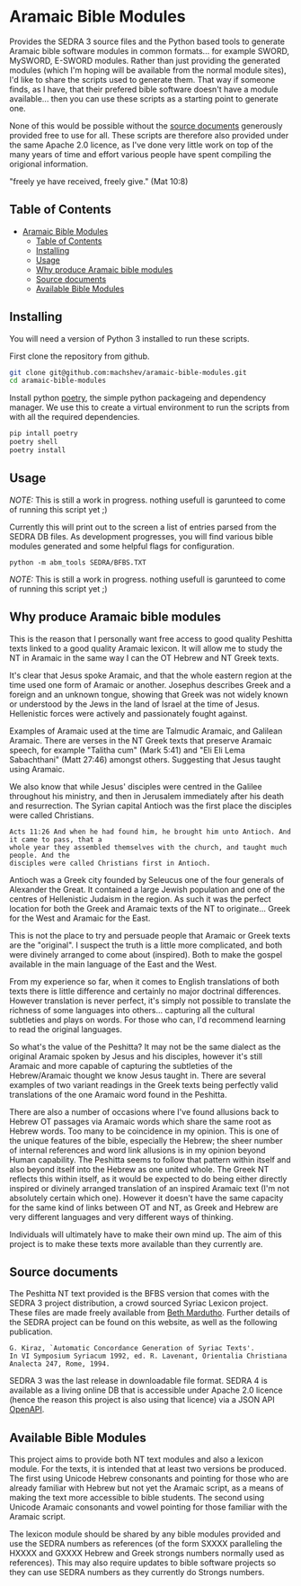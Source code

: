 # Aramaic Bible Modules

Provides the SEDRA 3 source files and the Python based tools to generate Aramaic bible software
modules in common formats... for example SWORD, MySWORD, E-SWORD modules. Rather than just
providing the generated modules (which I'm hoping will be available from the normal module sites),
I'd like to share the scripts used to generate them. That way if someone finds, as I have, that
their prefered bible software doesn't have a module available... then you can use these scripts as
a starting point to generate one.

None of this would be possible without the [source documents](#source-documents) generously
provided free to use for all. These scripts are therefore also provided under the same Apache 2.0
licence, as I've done very little work on top of the many years of time and effort various people
have spent compiling the origional information.

"freely ye have received, freely give." (Mat 10:8)

## Table of Contents

<!--TOC-->

- [Aramaic Bible Modules](#aramaic-bible-modules)
  - [Table of Contents](#table-of-contents)
  - [Installing](#installing)
  - [Usage](#usage)
  - [Why produce Aramaic bible modules](#why-produce-aramaic-bible-modules)
  - [Source documents](#source-documents)
  - [Available Bible Modules](#available-bible-modules)

<!--TOC-->

## Installing

You will need a version of Python 3 installed to run these scripts.

First clone the repository from github.

```bash
git clone git@github.com:machshev/aramaic-bible-modules.git
cd aramaic-bible-modules
```

Install python [poetry](https://python-poetry.org/), the simple python packageing and dependency
manager. We use this to create a virtual environment to run the scripts from with all the required
dependencies.

```bash
pip intall poetry
poetry shell
poetry install
```

## Usage

*NOTE:* This is still a work in progress. nothing usefull is garunteed to come of running this
 script yet ;)

Currently this will print out to the screen a list of entries parsed from the SEDRA DB
files. As development progresses, you will find various bible modules generated and some helpful
flags for configuration.

```
python -m abm_tools SEDRA/BFBS.TXT
```

*NOTE:* This is still a work in progress. nothing usefull is garunteed to come of running this script yet ;)

## Why produce Aramaic bible modules

This is the reason that I personally want free access to good quality Peshitta texts linked to a
good quality Aramaic lexicon. It will allow me to study the NT in Aramaic in the same way I can
the OT Hebrew and NT Greek texts.

It's clear that Jesus spoke Aramaic, and that the whole eastern region at the time used one form
of Aramaic or another. Josephus describes Greek and a foreign and an unknown tongue, showing that
Greek was not widely known or understood by the Jews in the land of Israel at the time of
Jesus. Hellenistic forces were actively and passionately fought against.

Examples of Aramaic used at the time are Talmudic Aramaic, and Galilean Aramaic.  There are verses
in the NT Greek texts that preserve Aramaic speech, for example "Talitha cum" (Mark 5:41) and "Eli
Eli Lema Sabachthani" (Matt 27:46) amongst others. Suggesting that Jesus taught using Aramaic.

We also know that while Jesus' disciples were centred in the Galilee throughout his ministry, and
then in Jerusalem immediately after his death and resurrection. The Syrian capital Antioch was the
first place the disciples were called Christians.

    Acts 11:26 And when he had found him, he brought him unto Antioch. And it came to pass, that a
    whole year they assembled themselves with the church, and taught much people. And the
    disciples were called Christians first in Antioch.

Antioch was a Greek city founded by Seleucus one of the four generals of Alexander the Great. It
contained a large Jewish population and one of the centres of Hellenistic Judaism in the
region. As such it was the perfect location for both the Greek and Aramaic texts of the NT to
originate... Greek for the West and Aramaic for the East.

This is not the place to try and persuade people that Aramaic or Greek texts are the "original". I
suspect the truth is a little more complicated, and both were divinely arranged to come about
(inspired). Both to make the gospel available in the main language of the East and the West.

From my experience so far, when it comes to English translations of both texts there is little
difference and certainly no major doctrinal differences. However translation is never perfect,
it's simply not possible to translate the richness of some languages into others... capturing all
the cultural subtleties and plays on words. For those who can, I'd recommend learning to read the
original languages.

So what's the value of the Peshitta? It may not be the same dialect as the original Aramaic spoken
by Jesus and his disciples, however it's still Aramaic and more capable of capturing the
subtleties of the Hebrew/Aramaic thought we know Jesus taught in. There are several examples of
two variant readings in the Greek texts being perfectly valid translations of the one Aramaic word
found in the Peshitta.

There are also a number of occasions where I've found allusions back to Hebrew OT passages via
Aramaic words which share the same root as Hebrew words. Too many to be coincidence in my
opinion. This is one of the unique features of the bible, especially the Hebrew; the sheer number
of internal references and word link allusions is in my opinion beyond Human capability. The
Peshitta seems to follow that pattern within itself and also beyond itself into the Hebrew as one
united whole. The Greek NT reflects this within itself, as it would be expected to do being either
directly inspired or divinely arranged translation of an inspired Aramaic text (I'm not absolutely
certain which one). However it doesn't have the same capacity for the same kind of links between
OT and NT, as Greek and Hebrew are very different languages and very different ways of thinking.

Individuals will ultimately have to make their own mind up. The aim of this project is to make
these texts more available than they currently are.

## Source documents

The Peshitta NT text provided is the BFBS version that comes with the SEDRA 3 project
distribution, a crowd sourced Syriac Lexicon project. These files are made freely available from
[Beth Mardutho](https://sedra.bethmardutho.org/).  Further details of the SEDRA project can be
found on this website, as well as the following publication.

    G. Kiraz, `Automatic Concordance Generation of Syriac Texts'.
    In VI Symposium Syriacum 1992, ed. R. Lavenant, Orientalia Christiana
    Analecta 247, Rome, 1994.

SEDRA 3 was the last release in downloadable file format. SEDRA 4 is available as a living online
DB that is accessible under Apache 2.0 licence (hence the reason this project is also using that
licence) via a JSON API [OpenAPI](https://sedra.bethmardutho.org/about/openapi#tag/API).

## Available Bible Modules

This project aims to provide both NT text modules and also a lexicon module. For the
texts, it is intended that at least two versions be produced. The first using Unicode Hebrew
consonants and pointing for those who are already familiar with Hebrew but not yet the Aramaic
script, as a means of making the text more accessible to bible students. The second using Unicode
Aramaic consonants and vowel pointing for those familiar with the Aramaic script.

The lexicon module should be shared by any bible modules provided and use the SEDRA numbers as
references (of the form SXXXX paralleling the HXXXX and GXXXX Hebrew and Greek strongs numbers
normally used as references). This may also require updates to bible software projects so they can
use SEDRA numbers as they currently do Strongs numbers.
